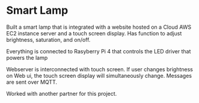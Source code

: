 # Smart Lamp
Built a smart lamp that is integrated with a website hosted on a Cloud AWS EC2 instance server and a touch screen display. Has function to adjust brightness, saturation, and on/off. 

Everything is connected to Rasyberry Pi 4 that controls the LED driver that powers the lamp

Webserver is interconnected with touch screen. If user changes brightness on Web ui, the touch screen display will simultaneously change. Messages are sent over MQTT. 

Worked with another partner for this project.
